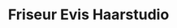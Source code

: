 ---
title: "Friseur Evis Haarstudio"
url: /rothenburg-ob-der-tauber/friseur-evis-haarstudio/
shop: Friseur
---